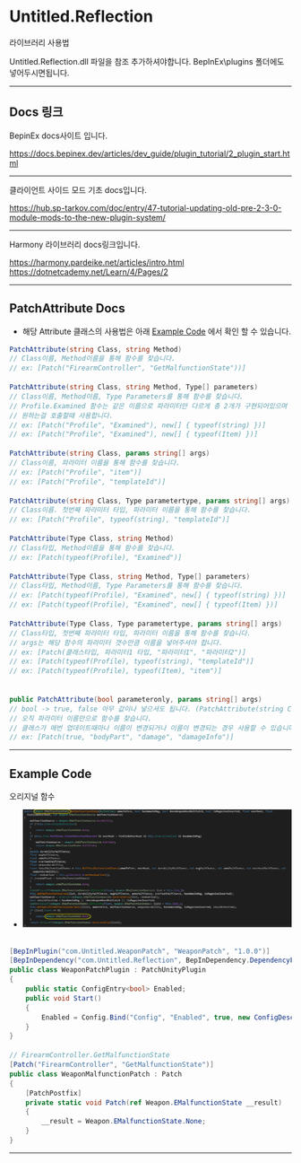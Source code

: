 # Untitled.Reflection

라이브러리 사용법

Untitled.Reflection.dll 파일을 참조 추가하셔야합니다.
BepInEx\plugins 폴더에도 넣어두시면됩니다.

---

## Docs 링크

BepinEx docs사이트 입니다.

<https://docs.bepinex.dev/articles/dev_guide/plugin_tutorial/2_plugin_start.html>

---

클라이언트 사이드 모드 기초 docs입니다.

<https://hub.sp-tarkov.com/doc/entry/47-tutorial-updating-old-pre-2-3-0-module-mods-to-the-new-plugin-system/>

---

Harmony 라이브러리 docs링크입니다.

<https://harmony.pardeike.net/articles/intro.html>
<https://dotnetcademy.net/Learn/4/Pages/2>

---

## PatchAttribute Docs

* 해당 Attribute 클래스의 사용법은 아래 [Example Code](#Example-Code) 에서 확인 할 수 있습니다.

```c#
PatchAttribute(string Class, string Method)
// Class이름, Method이름을 통해 함수를 찾습니다.
// ex: [Patch("FirearmController", "GetMalfunctionState"))]

PatchAttribute(string Class, string Method, Type[] parameters)
// Class이름, Method이름, Type Parameters를 통해 함수를 찾습니다.
// Profile.Examined 함수는 같은 이름으로 파라미터만 다르게 총 2개가 구현되어있으며 해당 함수중
// 원하는걸 호출할때 사용합니다.
// ex: [Patch("Profile", "Examined"), new[] { typeof(string) })]
// ex: [Patch("Profile", "Examined"), new[] { typeof(Item) })]

PatchAttribute(string Class, params string[] args)
// Class이름, 파라미터 이름을 통해 함수를 찾습니다.
// ex: [Patch("Profile", "item")]
// ex: [Patch("Profile", "templateId")]

PatchAttribute(string Class, Type parametertype, params string[] args)
// Class이름. 첫번째 파라미터 타입, 파라미터 이름을 통해 함수를 찾습니다.
// ex: [Patch("Profile", typeof(string), "templateId")]

PatchAttribute(Type Class, string Method)
// Class타입, Method이름을 통해 함수를 찾습니다.
// ex: [Patch(typeof(Profile), "Examined")]

PatchAttribute(Type Class, string Method, Type[] parameters)
// Class타입, Method이름, Type Parameters를 통해 함수를 찾습니다.
// ex: [Patch(typeof(Profile), "Examined", new[] { typeof(string) })]
// ex: [Patch(typeof(Profile), "Examined", new[] { typeof(Item) })]

PatchAttribute(Type Class, Type parametertype, params string[] args)
// Class타입, 첫번째 파라미터 타입, 파라미터 이름을 통해 함수를 찾습니다.
// args는 해당 함수의 파라미터 갯수만큼 이름을 넣어주셔야 합니다.
// ex: [Patch(클래스타입, 파라미터1 타입, "파라미터1", "파라미터2")]
// ex: [Patch(typeof(Profile), typeof(string), "templateId")]
// ex: [Patch(typeof(Profile), typeof(Item), "item")]


public PatchAttribute(bool parameteronly, params string[] args)
// bool -> true, false 아무 값이나 넣으셔도 됩니다. (PatchAttribute(string Class, params string[] args) 구별용)
// 오직 파라미터 이름만으로 함수를 찾습니다.
// 클래스가 매번 업데이트때마나 이름이 변경되거나 이름이 변경되는 경우 사용할 수 있습니다.
// ex: [Patch(true, "bodyPart", "damage", "damageInfo")]
```

---

## Example Code

오리지널 함수

* ![img](./img/FirearmController.GetMalfunctionState.png)

```c#

[BepInPlugin("com.Untitled.WeaponPatch", "WeaponPatch", "1.0.0")]
[BepInDependency("com.Untitled.Reflection", BepInDependency.DependencyFlags.HardDependency)]
public class WeaponPatchPlugin : PatchUnityPlugin
{
    public static ConfigEntry<bool> Enabled;
    public void Start()
    {
        Enabled = Config.Bind("Config", "Enabled", true, new ConfigDescription("Patch 활성화/비활성화"));
    }
}
    
// FirearmController.GetMalfunctionState
[Patch("FirearmController", "GetMalfunctionState")]
public class WeaponMalfunctionPatch : Patch 
{
    [PatchPostfix]
    private static void Patch(ref Weapon.EMalfunctionState __result)
    {
        __result = Weapon.EMalfunctionState.None;
    }
}
```

---
